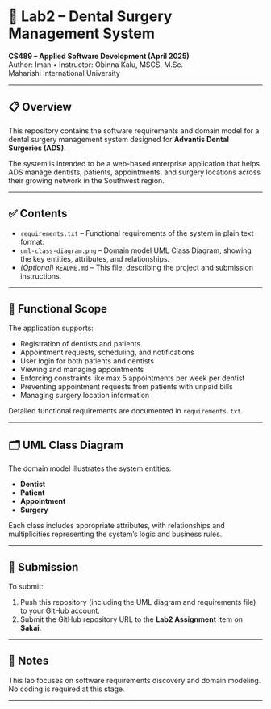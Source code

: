 # 🦷 Lab2 – Dental Surgery Management System

**CS489 – Applied Software Development (April 2025)**  
Author: Iman • Instructor: Obinna Kalu, MSCS, M.Sc.  
Maharishi International University

---

## 📋 Overview

This repository contains the software requirements and domain model for a dental surgery management system designed for **Advantis Dental Surgeries (ADS)**.

The system is intended to be a web-based enterprise application that helps ADS manage dentists, patients, appointments, and surgery locations across their growing network in the Southwest region.

---

## ✅ Contents

- `requirements.txt` – Functional requirements of the system in plain text format.
- `uml-class-diagram.png` – Domain model UML Class Diagram, showing the key entities, attributes, and relationships.
- *(Optional)* `README.md` – This file, describing the project and submission instructions.

---

## 🧩 Functional Scope

The application supports:

- Registration of dentists and patients
- Appointment requests, scheduling, and notifications
- User login for both patients and dentists
- Viewing and managing appointments
- Enforcing constraints like max 5 appointments per week per dentist
- Preventing appointment requests from patients with unpaid bills
- Managing surgery location information

Detailed functional requirements are documented in `requirements.txt`.

---

## 🗂️ UML Class Diagram

The domain model illustrates the system entities:
- **Dentist**
- **Patient**
- **Appointment**
- **Surgery**

Each class includes appropriate attributes, with relationships and multiplicities representing the system’s logic and business rules.

---

## 🚀 Submission

To submit:
1. Push this repository (including the UML diagram and requirements file) to your GitHub account.
2. Submit the GitHub repository URL to the **Lab2 Assignment** item on **Sakai**.

---

## 📌 Notes

This lab focuses on software requirements discovery and domain modeling. No coding is required at this stage.

---


